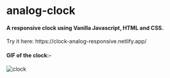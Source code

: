 # analog-clock
<h4> A responsive clock using Vanilla Javascript, HTML and CSS. </h4>
Try it here: https://clock-analog-responsive.netlify.app/

#### GIF of the clock:-
![clock](https://user-images.githubusercontent.com/82697602/211826038-fadf9fa8-4f49-4e19-8203-1a1f7a4aaad2.gif)


